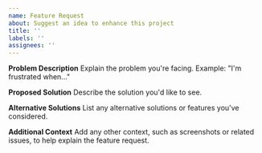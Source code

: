 ```yaml
---
name: Feature Request
about: Suggest an idea to enhance this project
title: ''
labels: ''
assignees: ''
---
```


**Problem Description**
Explain the problem you're facing. Example: "I'm frustrated when..."

**Proposed Solution**
Describe the solution you'd like to see.

**Alternative Solutions**
List any alternative solutions or features you've considered.

**Additional Context**
Add any other context, such as screenshots or related issues, to help explain the feature request.
